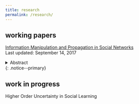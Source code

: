 ```yaml
---
title: research
permalink: /research/
---
```


## working papers

<!-- **<span style="color:rgb(0,120,120)"> Information Manipulation and Propagation in Social Networks </span>** <br> --->
<a href="https://jakobberndt.github.io/research/" target="_blank">Information Manipulation and Propagation in Social Networks</a> <br>
Last updated: September 14, 2017

<details>
<summary>Abstract</summary>
<p align="justify"> This paper presents a simple model of a manipulator trying to influence the collective decision of a population of agents. The novelty of this paper is to capture Bayesian persuasion followed by information diffusion in a network of agents. While some agents want the collective decision to match an unknown state of the world, others share the preferences of the manipulator. The manipulator controls the distribution of a signal observed by one agent, who communicate in a cheap talk stage. The incentives to truthfully create and transmit messages depend on the degree of manipulation and the density and distribution of biased agents. The manipulator faces a trade--off between a higher degree manipulation and better information diffusion. I find that, as biased agents share the manipulator's objective, the optimal degree of manipulation is inversely related to the density of biased agents. </p>
</details>
{: .notice--primary}


## work in progress

Higher Order Uncertainty in Social Learning
